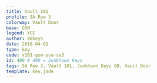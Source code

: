 ```yaml
---
title: Vault 101
profile: SA Row 3
colorway: Vault Door
base: GSM
legend: YCE
author: 00keys
date: 2016-04-01
type: key
code: v101-gsm-yce-sa3
id: 400 # 400 = Junktown Keys
tags: SA Row 3, Vault 101, Junktown Keys GB, Vault Door
template: key.jade
---
```




